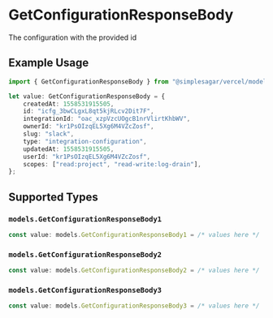 # GetConfigurationResponseBody

The configuration with the provided id

## Example Usage

```typescript
import { GetConfigurationResponseBody } from "@simplesagar/vercel/models/getconfigurationop.js";

let value: GetConfigurationResponseBody = {
    createdAt: 1558531915505,
    id: "icfg_3bwCLgxL8qt5kjRLcv2Dit7F",
    integrationId: "oac_xzpVzcUOgcB1nrVlirtKhbWV",
    ownerId: "kr1PsOIzqEL5Xg6M4VZcZosf",
    slug: "slack",
    type: "integration-configuration",
    updatedAt: 1558531915505,
    userId: "kr1PsOIzqEL5Xg6M4VZcZosf",
    scopes: ["read:project", "read-write:log-drain"],
};
```

## Supported Types

### `models.GetConfigurationResponseBody1`

```typescript
const value: models.GetConfigurationResponseBody1 = /* values here */
```

### `models.GetConfigurationResponseBody2`

```typescript
const value: models.GetConfigurationResponseBody2 = /* values here */
```

### `models.GetConfigurationResponseBody3`

```typescript
const value: models.GetConfigurationResponseBody3 = /* values here */
```

